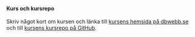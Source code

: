 #### Kurs och kursrepo

Skriv något kort om kursen och länka till [kursens hemsida på dbwebb.se](https://dbwebb.se/kurser/oophp-v5/) och till [kursens kursrepo på GitHub](https://github.com/dbwebb-se/oophp).
